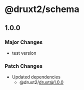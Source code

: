 # @druxt2/schema

## 1.0.0

### Major Changes

- test version

### Patch Changes

- Updated dependencies
  - @druxt2/druxt@1.0.0
